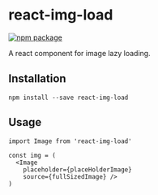 # react-img-load

<!--[![Travis][build-badge]][build]-->
[![npm package][npm-badge]][npm]
<!--[![Coveralls][coveralls-badge]][coveralls]-->

A react component for image lazy loading.

<!--[build-badge]: https://img.shields.io/travis/user/repo/master.png?style=flat-square
[build]: https://travis-ci.org/user/repo-->

[npm-badge]: https://img.shields.io/npm/v/npm-package.png?style=flat-square
[npm]: https://www.npmjs.org/package/react-img-load

<!--[coveralls-badge]: https://img.shields.io/coveralls/user/repo/master.png?style=flat-square
[coveralls]: https://coveralls.io/github/user/repo-->

## Installation
```
npm install --save react-img-load
```

## Usage
```
import Image from 'react-img-load'

const img = (
  <Image 
    placeholder={placeHolderImage}
    source={fullSizedImage} />
)
```

